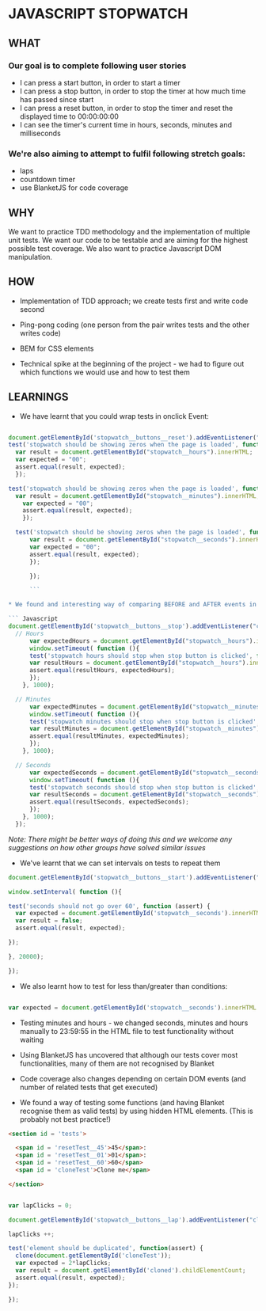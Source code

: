 # JAVASCRIPT STOPWATCH

## WHAT

### Our goal is to complete following user stories

 * I can press a start button, in order to start a timer
 * I can press a stop button, in order to stop the timer at how much time has passed since start
 * I can press a reset button, in order to stop the timer and reset the displayed time to 00:00:00:00
 * I can see the timer's current time in hours, seconds, minutes and milliseconds

### We're also aiming to attempt to fulfil following stretch goals:

* laps
* countdown timer
* use BlanketJS for code coverage

## WHY

We want to practice TDD methodology and the implementation of multiple unit tests. We want our code to be testable and are aiming for the highest possible test coverage. We also want to practice Javascript DOM manipulation.

## HOW

* Implementation of TDD approach; we create tests first and write code second

* Ping-pong coding (one person from the pair writes tests and the other writes code)

* BEM for CSS elements

* Technical spike at the beginning of the project - we had to figure out which functions we would use and how to test them

## LEARNINGS

* We have learnt that you could wrap tests in onclick Event:

``` Javascript

document.getElementById('stopwatch__buttons__reset').addEventListener("click", function(){
test('stopwatch should be showing zeros when the page is loaded', function(assert) {
  var result = document.getElementById("stopwatch__hours").innerHTML;
  var expected = "00";
  assert.equal(result, expected);
  });

test('stopwatch should be showing zeros when the page is loaded', function(assert) {
  var result = document.getElementById("stopwatch__minutes").innerHTML;
    var expected = "00";
    assert.equal(result, expected);
    });

  test('stopwatch should be showing zeros when the page is loaded', function(assert) {
      var result = document.getElementById("stopwatch__seconds").innerHTML;
      var expected = "00";
      assert.equal(result, expected);
      });

      });

      ```

* We found and interesting way of comparing BEFORE and AFTER events in testing:

``` Javascript
document.getElementById('stopwatch__buttons__stop').addEventListener("click", function(){
  // Hours
      var expectedHours = document.getElementById("stopwatch__hours").innerHTML;
      window.setTimeout( function (){
      test('stopwatch hours should stop when stop button is clicked', function(assert) {
      var resultHours = document.getElementById("stopwatch__hours").innerHTML;
      assert.equal(resultHours, expectedHours);
      });
    }, 1000);

  // Minutes
      var expectedMinutes = document.getElementById("stopwatch__minutes").innerHTML;
      window.setTimeout( function (){
      test('stopwatch minutes should stop when stop button is clicked', function(assert) {
      var resultMinutes = document.getElementById("stopwatch__minutes").innerHTML;
      assert.equal(resultMinutes, expectedMinutes);
      });
    }, 1000);

  // Seconds
      var expectedSeconds = document.getElementById("stopwatch__seconds").innerHTML;
      window.setTimeout( function (){
      test('stopwatch seconds should stop when stop button is clicked', function(assert) {
      var resultSeconds = document.getElementById("stopwatch__seconds").innerHTML;
      assert.equal(resultSeconds, expectedSeconds);
      });
    }, 1000);
  });
```       
*Note: There might be better ways of doing this and we welcome any suggestions on how other groups have solved similar issues*

* We've learnt that we can set intervals on tests to repeat them

``` Javascript
document.getElementById('stopwatch__buttons__start').addEventListener("click", function(){

window.setInterval( function (){

test('seconds should not go over 60', function (assert) {
  var expected = document.getElementById('stopwatch__seconds').innerHTML > 59;
  var result = false;
  assert.equal(result, expected);

});

}, 20000);

});
```
* We also learnt how to test for less than/greater than conditions:

``` Javascript

var expected = document.getElementById('stopwatch__seconds').innerHTML > 59;

```

* Testing minutes and hours - we changed seconds, minutes and hours manually to 23:59:55 in the HTML file to test functionality without waiting

* Using BlanketJS has uncovered that although our tests cover most functionalities, many of them are not recognised by Blanket

* Code coverage also changes depending on certain DOM events (and number of related tests that get executed)

* We found a way of testing some functions (and having Blanket recognise them as valid tests) by using hidden HTML elements. (This is probably not best practice!)

``` HTML
<section id = 'tests'>

  <span id = 'resetTest__45'>45</span>:
  <span id = 'resetTest__01'>01</span>:
  <span id = 'resetTest__60'>60</span>
  <span id = 'cloneTest'>Clone me</span>

</section>
```

``` Javascript

var lapClicks = 0;

document.getElementById('stopwatch__buttons__lap').addEventListener("click", function(){

lapClicks ++;

test('element should be duplicated', function(assert) {
  clone(document.getElementById('cloneTest'));
  var expected = 2*lapClicks;
  var result = document.getElementById('cloned').childElementCount;
  assert.equal(result, expected);
});

});
```
